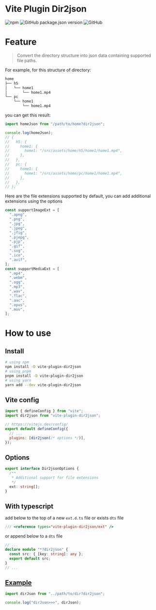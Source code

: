 # Vite Plugin Dir2json

![npm](https://img.shields.io/npm/dt/vite-plugin-dir2json?style=flat-square)
![GitHub package.json version](https://img.shields.io/github/package-json/v/UstymUkhman/vite-plugin-dir2json?color=brightgreen&style=flat-square)
![GitHub](https://img.shields.io/github/license/UstymUkhman/vite-plugin-dir2json?color=brightgreen&style=flat-square)

# Feature

> Convert the directory structure into json data containing supported file paths.

For example, for this structure of directory:

```bash
home
├── h5
│   └── home1
│       └── home1.mp4
└── pc
    └── home1
        └── home1.mp4
```

you can get this result:

```ts
import homeJson from "/path/to/home?dir2json";

console.log(homeJson);
// {
//   h5: {
//     home1: {
//       home1: "/src/assets/home/h5/home1/home1.mp4",
//     },
//   },
//   pc: {
//     home1: {
//       home1: "/src/assets/home/pc/home1/home1.mp4",
//     },
//   },
// };
```

Here are the file extensions supported by default, you can add additional extensions using the options

```ts
const supportImageExt = [
  ".apng",
  ".png",
  ".jpg",
  ".jpeg",
  ".jfig",
  ".pjepg",
  ".pjp",
  ".gif",
  ".svg",
  ".ico",
  ".avif",
];
const supportMediaExt = [
  ".mp4",
  ".webm",
  ".ogg",
  ".mp3",
  ".wav",
  ".flac",
  ".aac",
  ".opus",
  ".mov",
];
```

# How to use

## Install

```bash
# using npm
npm install -D vite-plugin-dir2json
# using pnpm
pnpm install -D vite-plugin-dir2json
# using yarn
yarn add --dev vite-plugin-dir2json
```

## Vite config

```js
import { defineConfig } from "vite";
import dir2json from "vite-plugin-dir2json";

// https://vitejs.dev/config/
export default defineConfig({
  // ...
  plugins: [dir2json(/* options */)],
});
```

## Options

```ts
export interface Dir2jsonOptions {
  /**
   * Additional support for file extensions
   */
  ext: string[];
}
```

## With typescript

add below to the top of a new `ext.d.ts` file or exists `dts` file

```ts
/// <reference types="vite-plugin-dir2json/ext" />
```

or append below to a `dts` file

```ts
// ...
declare module "*?dir2json" {
  const src: { [key: string]: any };
  export default src;
}
// ...
```

## [Example](./packages/vite-vue-demo/README.md)

```ts
import dirJson from "../path/to/dir?dir2json";

console.log("dirJson>>>", dirJson);
```
